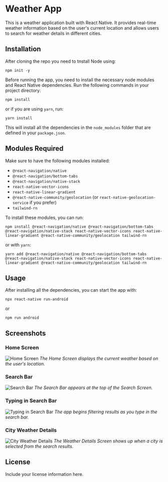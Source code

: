 # Weather App

This is a weather application built with React Native. It provides real-time weather information based on the user's current location and allows users to search for weather details in different cities.

## Installation

After cloning the repo you need to tnstall Node using:

```npm init -y```

Before running the app, you need to install the necessary node modules and React Native dependencies. Run the following commands in your project directory:

```npm install```


or if you are using `yarn`, run:

```yarn install```

This will install all the dependencies in the `node_modules` folder that are defined in your `package.json`.

## Modules Required

Make sure to have the following modules installed:

- `@react-navigation/native`
- `@react-navigation/bottom-tabs`
- `@react-navigation/native-stack`
- `react-native-vector-icons`
- `react-native-linear-gradient`
- `@react-native-community/geolocation` (or `react-native-geolocation-service` if you prefer)
- `tailwind-rn`

To install these modules, you can run:

```npm install @react-navigation/native @react-navigation/bottom-tabs @react-navigation/native-stack react-native-vector-icons react-native-linear-gradient @react-native-community/geolocation tailwind-rn```

or with `yarn`:

```yarn add @react-navigation/native @react-navigation/bottom-tabs @react-navigation/native-stack react-native-vector-icons react-native-linear-gradient @react-native-community/geolocation tailwind-rn```


## Usage

After installing all the dependencies, you can start the app with:

```npx react-native run-android```

or

```npm run android```

## Screenshots

### Home Screen
![Home Screen](path-to-your-image/home_screen.png)
*The Home Screen displays the current weather based on the user's location.*

### Search Bar
![Search Bar](path-to-your-image/search_bar.png)
*The Search Bar appears at the top of the Search Screen.*

### Typing in Search Bar
![Typing in Search Bar](path-to-your-image/typing_search.png)
*The app begins filtering results as you type in the search bar.*

### City Weather Details
![City Weather Details](path-to-your-image/city_weather.png)
*The Weather Details Screen shows up when a city is selected from the search results.*

## License

Include your license information here.

